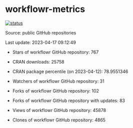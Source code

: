 
<!-- README.md is generated from README.Rmd. Please edit that file -->

# workflowr-metrics

[![status](https://github.com/workflowr/workflowr-metrics/workflows/metrics/badge.svg)](https://github.com/workflowr/workflowr-metrics/actions/workflows/metrics.yaml)

Source: public GitHub repositories

Last update: 2023-04-17 09:12:49

<!--





* Weekly active projects (unique users):  ()

* Monthly active projects (unique users):  ()

* Number of workflowr projects on GitHub: 


-->

  - Stars of workflowr GitHub repository: 767

  - CRAN downloads: 25758

  - CRAN package percentile (on 2023-04-12): 78.9551346

  - Watchers of workflowr GitHub repository: 31

  - Forks of workflowr GitHub repository: 102

  - Forks of workflowr GitHub repository with updates: 83

  - Views of workflowr GitHub repository: 45878

  - Clones of workflowr GitHub repository: 4865
